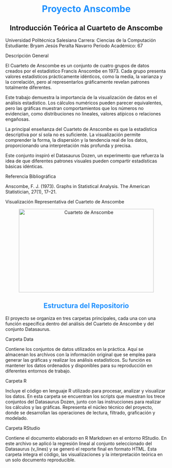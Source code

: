 <h1 align="center" style="color:#1E90FF;">Proyecto Anscombe</h1> <h2 align="center">Introducción Teórica al Cuarteto de Anscombe</h2>

Universidad Politécnica Salesiana
Carrera: Ciencias de la Computación
Estudiante: Bryam Jesús Peralta Navarro
Periodo Académico: 67

Descripción General

El Cuarteto de Anscombe es un conjunto de cuatro grupos de datos creados por el estadístico Francis Anscombe en 1973.
Cada grupo presenta valores estadísticos prácticamente idénticos, como la media, la varianza y la correlación, pero al representarlos gráficamente revelan patrones totalmente diferentes.

Este trabajo demuestra la importancia de la visualización de datos en el análisis estadístico.
Los cálculos numéricos pueden parecer equivalentes, pero las gráficas muestran comportamientos que los números no evidencian, como distribuciones no lineales, valores atípicos o relaciones engañosas.

La principal enseñanza del Cuarteto de Anscombe es que la estadística descriptiva por sí sola no es suficiente.
La visualización permite comprender la forma, la dispersión y la tendencia real de los datos, proporcionando una interpretación más profunda y precisa.

Este conjunto inspiró el Datasaurus Dozen, un experimento que refuerza la idea de que diferentes patrones visuales pueden compartir estadísticas básicas idénticas.

Referencia Bibliográfica

Anscombe, F. J. (1973). Graphs in Statistical Analysis. The American Statistician, 27(1), 17–21.

Visualización Representativa del Cuarteto de Anscombe
<p align="center"> <img width="420" height="260" src="https://github.com/user-attachments/assets/290938a5-ca6b-456c-9c87-43ce89583698" alt="Cuarteto de Anscombe"> </p>
<h2 align="center" style="color:#1E90FF;">Estructura del Repositorio</h2>

El proyecto se organiza en tres carpetas principales, cada una con una función específica dentro del análisis del Cuarteto de Anscombe y del conjunto Datasaurus.

Carpeta Data

Contiene los conjuntos de datos utilizados en la práctica.
Aquí se almacenan los archivos con la información original que se emplea para generar las gráficas y realizar los análisis estadísticos.
Su función es mantener los datos ordenados y disponibles para su reproducción en diferentes entornos de trabajo.

Carpeta R

Incluye el código en lenguaje R utilizado para procesar, analizar y visualizar los datos.
En esta carpeta se encuentran los scripts que muestran los trece conjuntos del Datasaurus Dozen, junto con las instrucciones para realizar los cálculos y las gráficas.
Representa el núcleo técnico del proyecto, donde se desarrollan las operaciones de lectura, filtrado, graficación y modelado.

Carpeta RStudio

Contiene el documento elaborado en R Markdown en el entorno RStudio.
En este archivo se aplicó la regresión lineal al conjunto seleccionado del Datasaurus (v_lines) y se generó el reporte final en formato HTML.
Esta carpeta integra el código, las visualizaciones y la interpretación teórica en un solo documento reproducible.
